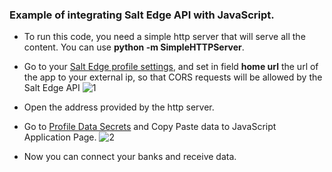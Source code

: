 ### Example of integrating Salt Edge API with JavaScript.

* To run this code, you need a simple http server that will serve all the content. You can use **python -m SimpleHTTPServer**.

* Go to your [Salt Edge profile settings](https://www.saltedge.com/clients/profile/edit), and set in field **home url** the url of the app to your external ip, so that CORS requests will be allowed by the Salt Edge API
![1](https://cloud.githubusercontent.com/assets/4447685/11958896/31d6f5da-a8d3-11e5-9581-d7d6a96ee45f.jpg)

* Open the address provided by the http server.

* Go to [Profile Data Secrets](https://www.saltedge.com/clients/profile/secrets) and Copy Paste data to JavaScript Application Page.
![2](https://cloud.githubusercontent.com/assets/4447685/11958900/36f0aea8-a8d3-11e5-94df-6c735a5b06fc.jpg)

* Now you can connect your banks and receive data.
